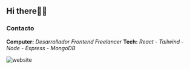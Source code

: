 ## Hi there👋🏻

### Contacto

**Computer:** _Desarrollador Frontend Freelancer_
**Tech:** _React - Tailwind - Node - Express - MongoDB_

![website](https://img.shields.io/badge/website-davidhernandez.website-blue)
